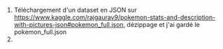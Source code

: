 1. Téléchargement d'un dataset en JSON sur https://www.kaggle.com/rajgaurav9/pokemon-stats-and-description-with-pictures-json#pokemon_full.json, dézippage et j'ai gardé le pokemon_full.json
2. 
